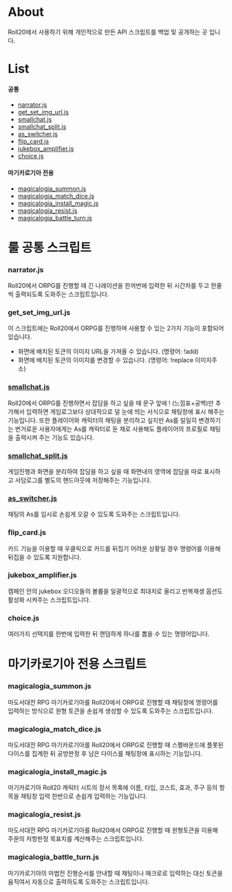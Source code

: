 # About
Roll20에서 사용하기 위해 개인적으로 만든 API 스크립트를 백업 및 공개하는 곳 입니다.


# List
#### 공통
- [narrator.js](#narratorjs)
- [get_set_img_url.js](#get_set_img_urljs)
- [smallchat.js](#smallchatjs)
- [smallchat_split.js](#smallchat_splitjs)
- [as_switcher.js](#as_switcherjs)
- [flip_card.js](#flip_cardjs)
- [jukebox_amplifier.js](#jukebox_amplifierjs)
- [choice.js](#choicejs)

#### 마기카로기아 전용
- [magicalogia_summon.js](#magicalogia_summonjs)
- [magicalogia_match_dice.js](#magicalogia_match_dicejs)
- [magicalogia_install_magic.js](#magicalogia_install_magicjs)
- [magicalogia_resist.js](#magicalogia_resistjs)
- [magicalogia_battle_turn.js](#magicalogia_battle_turnjs)   
   
   
   
# 룰 공통 스크립트
   
### narrator.js
Roll20에서 ORPG를 진행할 때 긴 나레이션을 한꺼번에 입력한 뒤
시간차를 두고 한줄씩 출력되도록 도와주는 스크립트입니다.


### get_set_img_url.js
이 스크립트에는 Roll20에서 ORPG를 진행하며 사용할 수 있는 2가지 기능이 포함되어 있습니다.
- 화면에 배치된 토큰의 이미지 URL을 가져올 수 있습니다. (명령어: !add)
- 화면에 배치된 토큰의 이미지를 변경할 수 있습니다. (명령어: !replace 이미지주소)


### [smallchat.js](https://github.com/kibkibe/roll20_api_scripts/blob/master/smallchat.js)
Roll20에서 ORPG를 진행하면서 잡담을 하고 싶을 때 문구 앞에 ! (느낌표+공백)만 추가해서 입력하면
게임로그보다 상대적으로 덜 눈에 띄는 서식으로 채팅창에 표시 해주는 기능입니다.
또한 플레이어와 캐릭터의 채팅을 분리하고 싶지만 As를 일일히 변경하기는 번거로운 사용자에게는
As를 캐릭터로 둔 채로 사용해도 플레이어의 프로필로 채팅을 출력시켜 주는 기능도 있습니다.

### [smallchat_split.js](https://github.com/kibkibe/roll20_api_scripts/blob/master/smallchat_split.js)
게임진행과 화면을 분리하여 잡담을 하고 싶을 때 화면내의 영역에 잡담을 따로 표시하고
사담로그를 별도의 핸드아웃에 저장해주는 기능입니다.


### [as_switcher.js](https://github.com/kibkibe/roll20_api_scripts/blob/master/as_switcher.js)
채팅의 As를 임시로 손쉽게 오갈 수 있도록 도와주는 스크립트입니다.


### flip_card.js
카드 기능을 이용할 때 우클릭으로 카드를 뒤집기 어려운 상황일 경우 명령어를 이용해 뒤집을 수 있도록 지원합니다.


### jukebox_amplifier.js
캠페인 안의 jukebox 오디오들의 볼륨을 일괄적으로 최대치로 올리고
반복재생 옵션도 활성화 시켜주는 스크립트입니다.


### choice.js
여러가지 선택지를 한번에 입력한 뒤 랜덤하게 하나를 뽑을 수 있는 명령어입니다.
 
 
    
# 마기카로기아 전용 스크립트
 
### magicalogia_summon.js
마도서대전 RPG 마기카로기아를 Roll20에서 ORPG로 진행할 때
채팅창에 명령어를 입력하는 방식으로 원형 토큰을 손쉽게 생성할 수 있도록 도와주는 스크립트입니다.
 
 
### magicalogia_match_dice.js
마도서대전 RPG 마기카로기아를 Roll20에서 ORPG로 진행할 때
스펠바운드에 플롯된 다이스를 집계한 뒤 공방판정 후 남은 다이스를 채팅창에 표시하는 기능입니다.


### magicalogia_install_magic.js
마기카로기아 Roll20 캐릭터 시트의 장서 목록에 이름, 타입, 코스트, 효과, 주구 등의 항목을
채팅창 입력 한번으로 손쉽게 입력하는 기능입니다.


### magicalogia_resist.js
마도서대전 RPG 마기카로기아를 Roll20에서 ORPG로 진행할 때
원형토큰을 이용해 주문의 저항판정 목표치를 계산해주는 스크립트입니다.


### magicalogia_battle_turn.js
마기카로기아의 마법전 진행순서를 안내할 때 채팅이나 매크로로 입력하는 대신
토큰을 움직여서 자동으로 출력하도록 도와주는 스크립트입니다.

